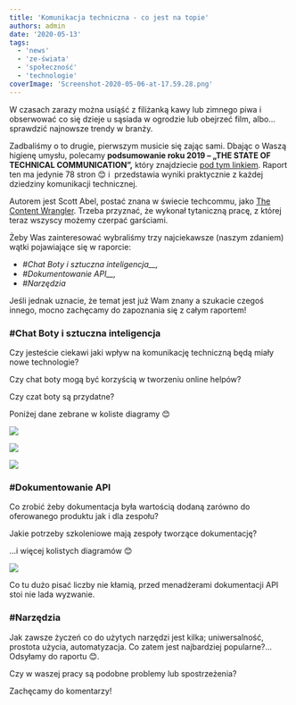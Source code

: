 ```yaml
---
title: 'Komunikacja techniczna - co jest na topie'
authors: admin
date: '2020-05-13'
tags:
  - 'news'
  - 'ze-świata'
  - 'społeczność'
  - 'technologie'
coverImage: 'Screenshot-2020-05-06-at-17.59.28.png'
---
```


W czasach zarazy można usiąść z filiżanką kawy lub zimnego piwa i obserwować co
się dzieje u sąsiada w ogrodzie lub obejrzeć film, albo... sprawdzić najnowsze
trendy w branży.

<!--truncate-->

Zadbaliśmy o to drugie, pierwszym musicie się zając sami. Dbając o Waszą higienę
umysłu, polecamy **podsumowanie roku 2019 – „THE STATE OF TECHNICAL
COMMUNICATION”,** który znajdziecie
[pod tym linkiem](http://public2.brighttalk.com/resource/core/217857/the-state-of-technical-communication_474463.pdf).
Raport  ten ma jedynie 78 stron 😊 i  przedstawia wyniki praktycznie z każdej
dziedziny komunikacji technicznej.

Autorem jest Scott Abel, postać znana w świecie techcommu, jako
[The Content Wrangler](https://thecontentwrangler.com/). Trzeba przyznać, że
wykonał tytaniczną pracę, z której teraz wszyscy możemy czerpać garściami.

Żeby Was zainteresować wybraliśmy trzy najciekawsze (naszym zdaniem) wątki
pojawiające się w raporcie:

- _#Chat Boty i sztuczna inteligencja\_\_,_
- _#Dokumentowanie API\_\_,_
- _#Narzędzia_

Jeśli jednak uznacie, że temat jest już Wam znany a szukacie czegoś innego,
mocno zachęcamy do zapoznania się z całym raportem!

### #Chat Boty i sztuczna inteligencja

Czy jesteście ciekawi jaki wpływ na komunikację techniczną będą miały nowe
technologie?

Czy chat boty mogą być korzyścią w tworzeniu online helpów?

Czy czat boty są przydatne?

Poniżej dane zebrane w koliste diagramy 😊

![](images/TechComExcited.png)

![](images/TechCommExcitingTechnologies.png)

![](images/ChatbotBenefits.png)

### #Dokumentowanie API

Co zrobić żeby dokumentacja była wartością dodaną zarówno do oferowanego
produktu jak i dla zespołu?

Jakie potrzeby szkoleniowe mają zespoły tworzące dokumentację?

...i więcej kolistych diagramów 😊

![](images/TechcommTrainingNeeds.png)

Co tu dużo pisać liczby nie kłamią, przed menadżerami dokumentacji API stoi nie
lada wyzwanie.

### #Narzędzia

Jak zawsze życzeń co do użytych narzędzi jest kilka; uniwersalność, prostota
użycia, automatyzacja. Co zatem jest najbardziej popularne?... Odsyłamy do
raportu 😊.

Czy w waszej pracy są podobne problemy lub spostrzeżenia?

Zachęcamy do komentarzy!

